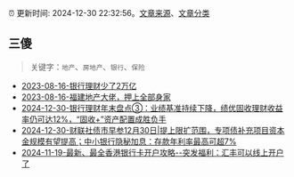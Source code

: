 :alarm_clock: 更新时间: 2024-12-30 22:32:56。[文章来源](/README.md)、[文章分类](/TAGS.md)

## 三傻


> 关键字：`地产`、`房地产`、`银行`、`保险`



- [2023-08-16-银行理财少了2万亿](https://www.aicaijing.com.cn/article/18565) 
- [2023-08-16-福建地产大佬，押上全部身家](https://www.aicaijing.com.cn/article/18567) 
- [2024-12-30-银行理财年末盘点③：业绩基准持续下降，绩优固收理财收益率仍可达12%，“固收+”资产配置成胜负手](https://www.cls.cn/detail/1902361) 
- [2024-12-30-财联社债市早参12月30日|提上限扩范围，专项债补充项目资本金规模有望提高；中小银行隐秘加息：存款年利率最高可超7%](https://www.cls.cn/detail/1903451) 
- [2024-11-19-最新、最全香港银行卡开户攻略--突发福利：汇丰可以线上开户了](https://xueqiu.com/8108653112/313443790) 
